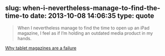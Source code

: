 slug: when-i-nevertheless-manage-to-find-the-time-to
date: 2013-10-08 14:06:35
type: quote
---

> When I nevertheless manage to find the time to open up an iPad magazine, I feel as if I’m holding an outdated media product in my hands.

[Why tablet magazines are a failure](http://gigaom.com/2013/10/06/tablet-magazines-failure/)
